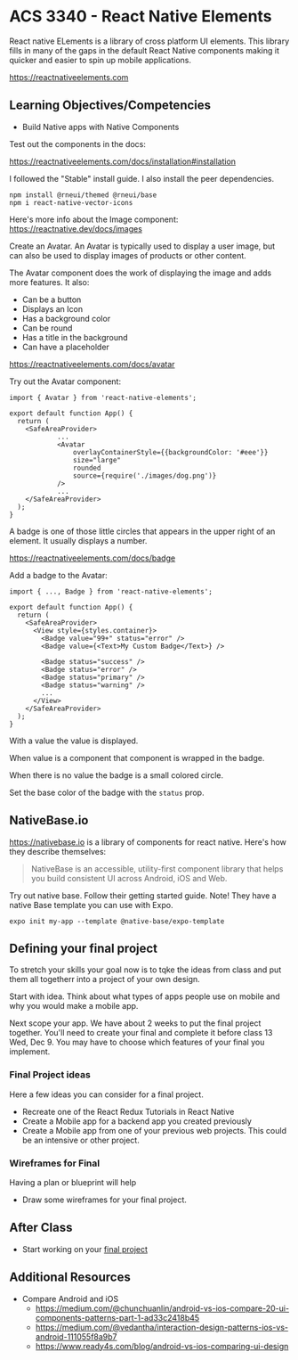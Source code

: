 # ACS 3340 - React Native Elements

<!-- > -->

React native ELements is a library of cross platform UI elements. This library fills in many of the gaps in the default React Native components making it quicker and easier to spin up mobile applications.

https://reactnativeelements.com

<!-- > -->

## Learning Objectives/Competencies

- Build Native apps with Native Components

<!-- > -->

Test out the components in the docs: 

https://reactnativeelements.com/docs/installation#installation

I followed the "Stable" install guide. I also install the peer dependencies. 

```
npm install @rneui/themed @rneui/base
npm i react-native-vector-icons
```

<!-- > -->

Here's more info about the Image component: https://reactnative.dev/docs/images

Create an Avatar. An Avatar is typically used to display a user image, but can also be used to display images of products or other content. 

The Avatar component does the work of displaying the image and adds more features. It also: 

- Can be a button
- Displays an Icon
- Has a background color
- Can be round
- Has a title in the background
- Can have a placeholder

https://reactnativeelements.com/docs/avatar

Try out the Avatar component:

```JS
import { Avatar } from 'react-native-elements';

export default function App() {
  return (
    <SafeAreaProvider>
			...
			<Avatar
				overlayContainerStyle={{backgroundColor: '#eee'}}
				size="large"
				rounded
				source={require('./images/dog.png')}
			/>
			...
    </SafeAreaProvider>
  );
}
```

A badge is one of those little circles that appears in the upper right of an element. It usually displays a number. 

https://reactnativeelements.com/docs/badge

Add a badge to the Avatar: 

```JS
import { ..., Badge } from 'react-native-elements';

export default function App() {
  return (
    <SafeAreaProvider>
      <View style={styles.container}>
        <Badge value="99+" status="error" />
        <Badge value={<Text>My Custom Badge</Text>} />

        <Badge status="success" />
        <Badge status="error" />
        <Badge status="primary" />
        <Badge status="warning" />
        ...
      </View>
    </SafeAreaProvider>
  );
}
```

With a value the value is displayed. 

When value is a component that component is wrapped in the badge. 

When there is no value the badge is a small colored circle. 

Set the base color of the badge with the `status` prop.

<!-- > -->

## NativeBase.io 

<!-- > -->

https://nativebase.io is a library of components for react native. Here's how they describe themselves: 

> NativeBase is an accessible, utility-first component library that helps you build consistent UI across Android, iOS and Web.

<!-- > -->

Try out native base. Follow their getting started guide. Note! They have a native Base template you can use with Expo. 

```
expo init my-app --template @native-base/expo-template
```

<!-- > -->

## Defining your final project

<!-- > -->

To stretch your skills your goal now is to tqke the ideas from class and put them all togetherr into a project of your own design. 

Start with idea. Think about what types of apps people use on mobile and why you would make a mobile app. 

Next scope your app. We have about 2 weeks to put the final project together. You'll need to create your final and complete it before class 13 Wed, Dec 9. You may have to choose which features of your final you implement. 

### Final Project ideas

Here a few ideas you can consider for a final project. 

- Recreate one of the React Redux Tutorials in React Native
- Create a Mobile app for a backend app you created previously
- Create a Mobile app from one of your previous web projects. This could be an intensive or other project.  

### Wireframes for Final

Having a plan or blueprint will help

- Draw some wireframes for your final project.

## After Class

- Start working on your [final project](https://github.com/Make-School-Courses/FEW-2.4-Native-Development-with-JavaScript/blob/master/Assignments/Assignment-final-project.md)

## Additional Resources

- Compare Android and iOS
	- https://medium.com/@chunchuanlin/android-vs-ios-compare-20-ui-components-patterns-part-1-ad33c2418b45
	- https://medium.com/@vedantha/interaction-design-patterns-ios-vs-android-111055f8a9b7
	- https://www.ready4s.com/blog/android-vs-ios-comparing-ui-design
